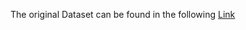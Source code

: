 The original Dataset can be found in the following [Link]([https://example.com](https://www.dropbox.com/scl/fi/f1srt8c85svkqckmwfzum/tedsa_puf_2020.csv?rlkey=f5d55b1q9cn0n5zfmacqcxw70&st=mktvporp&dl=0))
